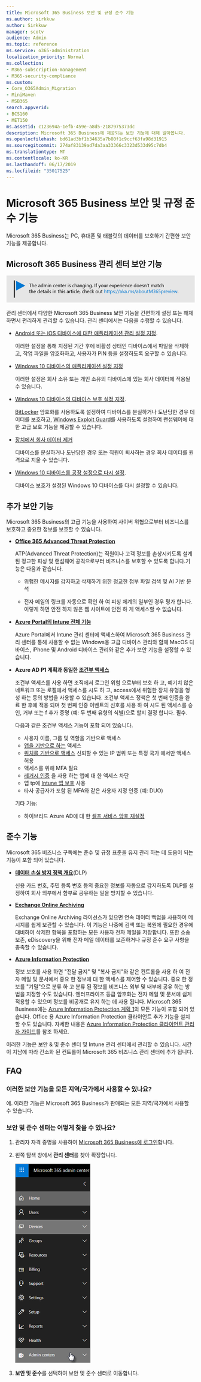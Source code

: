 ```yaml
---
title: Microsoft 365 Business 보안 및 규정 준수 기능
ms.author: sirkkuw
author: Sirkkuw
manager: scotv
audience: Admin
ms.topic: reference
ms.service: o365-administration
localization_priority: Normal
ms.collection:
- M365-subscription-management
- M365-security-compliance
ms.custom:
- Core_O365Admin_Migration
- MiniMaven
- MSB365
search.appverid:
- BCS160
- MET150
ms.assetid: c123694a-1efb-459e-a8d5-2187975373dc
description: Microsoft 365 Business에 제공되는 보안 기능에 대해 알아봅니다.
ms.openlocfilehash: bd61ad3bf1b34635a7b80f1c9ccf63fa98d31915
ms.sourcegitcommit: 274af83139ad7da3aa33366c3323d533d95c7db4
ms.translationtype: MT
ms.contentlocale: ko-KR
ms.lasthandoff: 06/17/2019
ms.locfileid: "35017525"
---
```

# <a name="microsoft-365-business-security-and-compliance-features"></a>Microsoft 365 Business 보안 및 규정 준수 기능

Microsoft 365 Business는 PC, 휴대폰 및 태블릿의 데이터를 보호하기 간편한 보안 기능을 제공합니다.
    
## <a name="microsoft-365-business-admin-center-security-features"></a>Microsoft 365 Business 관리 센터 보안 기능

![를 https://aka.ms/aboutM365preview가리키는 배너입니다.](media/m365admincenterchanging.png)

관리 센터에서 다양한 Microsoft 365 Business 보안 기능을 간편하게 설정 또는 해제하면서 편리하게 관리할 수 있습니다. 관리 센터에서는 다음을 수행할 수 있습니다.
  
  
- [Android 또는 iOS 디바이스에 대한 애플리케이션 관리 설정 지정](app-protection-settings-for-android-and-ios.md). 
    
    이러한 설정을 통해 지정된 기간 후에 비활성 상태인 디바이스에서 파일을 삭제하고, 작업 파일을 암호화하고, 사용자가 PIN 등을 설정하도록 요구할 수 있습니다.
    
- [Windows 10 디바이스의 애플리케이션 설정 지정](protection-settings-for-windows-10-devices.md) 
    
    이러한 설정은 회사 소유 또는 개인 소유의 디바이스에 있는 회사 데이터에 적용될 수 있습니다.
    
- [Windows 10 디바이스의 디바이스 보호 설정 지정](protection-settings-for-windows-10-pcs.md). 
    
    [BitLocker](https://go.microsoft.com/fwlink/p/?linkid=871405) 암호화를 사용하도록 설정하여 디바이스를 분실하거나 도난당한 경우 데이터를 보호하고, [Windows Exploit Guard](https://go.microsoft.com/fwlink/p/?linkid=871404)를 사용하도록 설정하여 랜섬웨어에 대한 고급 보호 기능을 제공할 수 있습니다. 
    
- [장치에서 회사 데이터 제거](remove-company-data.md)
    
    디바이스를 분실하거나 도난당한 경우 또는 직원이 퇴사하는 경우 회사 데이터를 원격으로 지울 수 있습니다.
    
- [Windows 10 디바이스를 공장 설정으로 다시 설정](reset-devices-to-factory-settings.md). 
    
    디바이스 보호가 설정된 Windows 10 디바이스를 다시 설정할 수 있습니다.
    
## <a name="additional-security-features"></a>추가 보안 기능 

Microsoft 365 Business의 고급 기능을 사용하여 사이버 위협으로부터 비즈니스를 보호하고 중요한 정보를 보호할 수 있습니다.
  
- **[Office 365 Advanced Threat Protection](https://support.office.com/article/e100fe7c-f2a1-4b7d-9e08-622330b83653)**
    
    ATP(Advanced Threat Protection)는 직원이나 고객 정보를 손상시키도록 설계된 정교한 피싱 및 랜섬웨어 공격으로부터 비즈니스를 보호할 수 있도록 합니다.기능은 다음과 같습니다.
    
  - 위험한 메시지를 감지하고 삭제하기 위한 정교한 첨부 파일 검색 및 AI 기반 분석
    
  - 전자 메일의 링크를 자동으로 확인 하 여 피싱 체계의 일부인 경우 평가 합니다. 이렇게 하면 안전 하지 않은 웹 사이트에 안전 하 게 액세스할 수 없습니다.

- **[Azure Portal의 Intune 전체 기능](https://go.microsoft.com/fwlink/p/?linkid=871403)**
    
    Azure Portal에서 Intune 관리 센터에 액세스하여 Microsoft 365 Business 관리 센터를 통해 사용할 수 없는 Windows용 고급 디바이스 관리와 함께 MacOS 디바이스, iPhone 및 Android 디바이스 관리와 같은 추가 보안 기능을 설정할 수 있습니다.
- **Azure AD P1 계획과 동일한 [조건부 액세스](https://docs.microsoft.com/en-us/azure/active-directory/conditional-access/overview)**

    조건부 액세스를 사용 하면 조직에서 로그인 위험 으로부터 보호 하 고, 예기치 않은 네트워크 또는 로캘에서 액세스를 시도 하 고, access에서 위험한 장치 유형을 형성 하는 등의 방법을 사용할 수 있습니다. 조건부 액세스 정책은 첫 번째 인증을 완료 한 후에 적용 되며 첫 번째 인증 이벤트의 신호를 사용 하 여 시도 된 액세스를 승인, 거부 또는 f 추가 증명 (예: 두 번째 유형의 식별)으로 할지 결정 합니다. 필수.

    다음과 같은 조건부 액세스 기능이 포함 되어 있습니다.

    - 사용자 이름, 그룹 및 역할을 기반으로 액세스
    - [앱을 기반으로 하는](https://docs.microsoft.com/azure/active-directory/conditional-access/app-based-conditional-access) 액세스 
    - [위치를 기반으로 액세스](https://docs.microsoft.com/azure/active-directory/authentication/howto-registration-mfa-sspr-combined#conditional-access-policies-for-combined-registration)  신뢰할 수 있는 IP 범위 또는 특정 국가 에서만 액세스 허용 
    - 액세스를 위해 MFA 필요
    - [레거시 인증](https://docs.microsoft.com/azure/active-directory/conditional-access/block-legacy-authentication) 을 사용 하는 앱에 대 한 액세스 차단
    - 앱 tp에 [Intune 앱 보호](https://docs.microsoft.com/azure/active-directory/conditional-access/app-protection-based-conditional-access) 사용
    - 타사 공급자가 포함 된 MFA와 같은 사용자 지정 인증 (예: DUO)
   
    기타 기능:
    - 하이브리드 Azure AD에 대 한 [셀프 서비스 암호 재설정](https://docs.microsoft.com/azure/active-directory/authentication/concept-sspr-customization)
    
## <a name="compliance-features"></a>준수 기능

Microsoft 365 비즈니스 구독에는 준수 및 규정 표준을 유지 관리 하는 데 도움이 되는 기능이 포함 되어 있습니다.

- **[데이터 손실 방지 정책 개요](https://support.office.com/article/1966b2a7-d1e2-4d92-ab61-42efbb137f5e)**(DLP) 
    
    신용 카드 번호, 주민 등록 번호 등의 중요한 정보를 자동으로 감지하도록 DLP를 설정하여 회사 외부에서 함부로 공유하는 일을 방지할 수 있습니다.
    
- **[Exchange Online Archiving](https://products.office.com/exchange/microsoft-exchange-online-archiving-email)**
    
    Exchange Online Archiving 라이선스가 있으면 연속 데이터 백업을 사용하여 메시지를 쉽게 보관할 수 있습니다. 이 기능은 나중에 검색 또는 복원에 필요한 경우에 대비하여 삭제한 항목을 포함하는 모든 사용자 전자 메일을 저장합니다. 또한 소송 보존, eDiscovery을 위해 전자 메일 데이터를 보존하거나 규정 준수 요구 사항을 충족할 수 있습니다.
    
- **[Azure Information Protection](https://go.microsoft.com/fwlink/p/?linkid=871406)**
    
    정보 보호를 사용 하면 "전달 금지" 및 "복사 금지"와 같은 컨트롤을 사용 하 여 전자 메일 및 문서에서 중요 한 정보에 대 한 액세스를 제어할 수 있습니다. 중요 한 정보를 "기밀"으로 분류 하 고 분류 된 정보를 비즈니스 외부 및 내부에 공유 하는 방법을 지정할 수도 있습니다. 엔터프라이즈 등급 암호화는 전자 메일 및 문서에 쉽게 적용할 수 있으며 정보를 비공개로 유지 하는 데 사용 됩니다. Microsoft 365 Business에는 [Azure Information Protection 계획 1](https://go.microsoft.com/fwlink/p/?linkid=871407)의 모든 기능이 포함 되어 있습니다. Office 용 Azure Information Protection 클라이언트 추가 기능을 설치할 수도 있습니다. 자세한 내용은 [Azure Information Protection 클라이언트 관리자 가이드](https://docs.microsoft.com/azure/information-protection/rms-client/client-admin-guide)를 참조 하세요.

이러한 기능은 보안 &amp; 및 준수 센터 및 Intune 관리 센터에서 관리할 수 있습니다. 시간이 지남에 따라 간소화 된 컨트롤이 Microsoft 365 비즈니스 관리 센터에 추가 됩니다.
  
    
## <a name="faq"></a>FAQ

 ### <a name="are-these-security-features-available-in-all-markets"></a>이러한 보안 기능을 모든 지역/국가에서 사용할 수 있나요?
  
예. 이러한 기능은 Microsoft 365 Business가 판매되는 모든 지역/국가에서 사용할 수 있습니다.
  
### <a name="how-do-i-find-the-security-amp-compliance-center"></a>보안 및 준수 센터는 어떻게 찾을 수 있나요?
  
1. 관리자 자격 증명을 사용하여 [Microsoft 365 Business에 로그인](https://portal.microsoft.com/)합니다. 
    
2. 왼쪽 탐색 창에서 **관리 센터**를 찾아 확장합니다. 
    
    ![Microsoft 365 관리 센터의 왼쪽 탐색 창에서 관리 센터를 선택합니다.](media/fa4484f8-c637-45fd-a7bd-bdb3abfd6c03.png)
  
3. **보안 및 준수**를 선택하여 보안 및 준수 센터로 이동합니다.